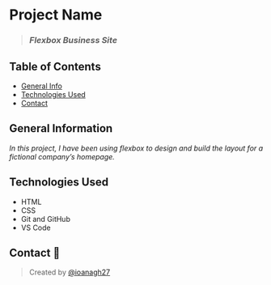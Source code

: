 # Project Name

> ### *Flexbox Business Site* 

## Table of Contents
* [General Info](#general-information)
* [Technologies Used](#technologies-used)
* [Contact](#contact)

## General Information 
*In this project, I have been using flexbox to design and build the layout for a fictional company’s homepage.*  

## Technologies Used
- HTML
- CSS
- Git and GitHub
- VS Code

## Contact :e-mail:
> Created by [@ioanagh27](https://github.com/ioanagh27) 